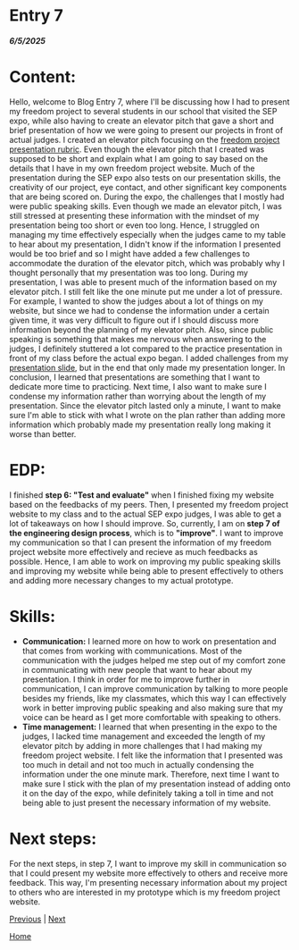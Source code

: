 # Entry 7
##### 6/5/2025

# Content:

Hello, welcome to Blog Entry 7, where I'll be discussing how I had to present my freedom project to several students in our school that visited the SEP expo, while also having to create an elevator pitch that gave a short and brief presentation of how we were going to present our projects in front of actual judges. I created an elevator pitch focusing on the [freedom project presentation rubric](https://docs.google.com/document/d/1S45vIUa8tWgWsdXXmvdBIMRbhqdPavsPuyhMOA8k_JE/preview?tab=t.0#bookmark=id.s7ka2c6v7hyy). Even though the elevator pitch that I created was supposed to be short and explain what I am going to say based on the details that I have in my own freedom project website. Much of the presentation during the SEP expo also tests on our presentation skills, the creativity of our project, eye contact, and other significant key components that are being scored on. During the expo, the challenges that I mostly had were public speaking skills. Even though we made an elevator pitch, I was still stressed at presenting these information with the mindset of my presentation being too short or even too long. Hence, I struggled on managing my time effectively especially when the judges came to my table to hear about my presentation, I didn't know if the information I presented would be too brief and so I might have added a few challenges to accommodate the duration of the elevator pitch, which was probably why I thought personally that my presentation was too long. During my presentation, I was able to present much of the information based on my elevator pitch. I still felt like the one minute put me under a lot of pressure. For example, I wanted to show the judges about a lot of things on my website, but since we had to condense the information under a certain given time, it was very difficult to figure out if I should discuss more information beyond the planning of my elevator pitch. Also, since public speaking is something that makes me nervous when answering to the judges, I definitely stuttered a lot compared to the practice presentation in front of my class before the actual expo began. I added challenges from my [presentation slide](https://docs.google.com/presentation/d/1XleHHcOvsN7VwU0hxrm_7MsHXu9Ql5lckj_aXe_ekVU/edit?usp=sharing), but in the end that only made my presentation longer. In conclusion, I learned that presentations are something that I want to dedicate more time to practicing. Next time, I also want to make sure I condense my information rather than worrying about the length of my presentation. Since the elevator pitch lasted only a minute, I want to make sure I'm able to stick with what I wrote on the plan rather than adding more information which probably made my presentation really long making it worse than better. 

# EDP: 

I finished **step 6: "Test and evaluate"** when I finished fixing my website based on the feedbacks of my peers. Then, I presented my freedom project website to my class and to the actual SEP expo judges, I was able to get a lot of takeaways on how I should improve. So, currently, I am on **step 7 of the engineering design process**, which is to **"improve"**. I want to improve my communication so that I can present the information of my freedom project website more effectively and recieve as much feedbacks as possible. Hence, I am able to work on improving my public speaking skills and improving my website while being able to present effectively to others and adding more necessary changes to my actual prototype. 

# Skills: 
* **Communication:** I learned more on how to work on presentation and that comes from working with communications. Most of the communication with the judges helped me step out of my comfort zone in communicating with new people that want to hear about my presentation. I think in order for me to improve further in communication, I can improve communication by talking to more people besides my friends, like my classmates, which this way I can effectively work in better improving public speaking and also making sure that my voice can be heard as I get more comfortable with speaking to others.
* **Time management:** I learned that when presenting in the expo to the judges, I lacked time management and exceeded the length of my elevator pitch by adding in more challenges that I had making my freedom project website. I felt like the information that I presented was too much in detail and not too much in actually condensing the information under the one minute mark. Therefore, next time I want to make sure I stick with the plan of my presentation instead of adding onto it on the day of the expo, while definitely taking a toll in time and not being able to just present the necessary information of my website.

# Next steps:

For the next steps, in step 7, I want to improve my skill in communication so that I could present my website more effectively to others and receive more feedback. This way, I'm presenting necessary information about my project to others who are interested in my prototype which is my freedom project website. 



[Previous](entry06.md) | [Next](entry08.md)

[Home](../README.md)
